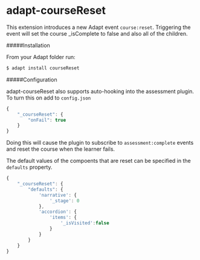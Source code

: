adapt-courseReset
===============

This extension introduces a new Adapt event ```course:reset```. Triggering the event will set the course _isComplete to false and also all of the children.

#####Installation

From your Adapt folder run:
```bash
$ adapt install courseReset 
```

#####Configuration

adapt-courseReset also supports auto-hooking into the assessment plugin. To turn this on add to ```config.json```

```js
{
    "_courseReset": {
        "onFail": true
    }
}
```

Doing this will cause the plugin to subscribe to ```assessment:complete``` events and reset the course when the learner fails.

The default values of the compoents that are reset can be specified in the ```defaults``` property.

```js
{
    "_courseReset": {
        "defaults": {
            'narrative': {
                '_stage': 0
            },
            'accordion': {
                'items': {
                    '_isVisited':false
                }
            }
        }
    }
}
```
